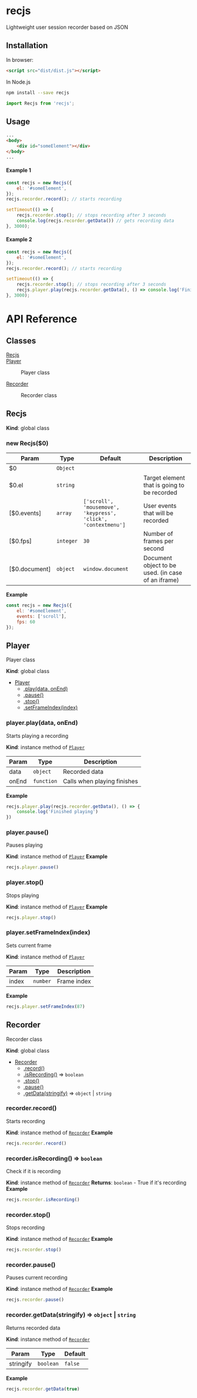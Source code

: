 # recjs
Lightweight user session recorder based on JSON

## Installation
In browser:

```html
<script src="dist/dist.js"></script>
```

In Node.js

```bash
npm install --save recjs
```

```javascript
import Recjs from 'recjs';
```

## Usage
```html
...
<body>
    <div id="someElement"></div>
</body>
...
```

#### Example 1

```javascript
const recjs = new Recjs({
    el: '#someElement',
});
recjs.recorder.record(); // starts recording

setTimeout(() => {
    recjs.recorder.stop(); // stops recording after 3 seconds
    console.log(recjs.recorder.getData()) // gets recording data
}, 3000);
```

#### Example 2

```javascript
const recjs = new Recjs({
    el: '#someElement',
});
recjs.recorder.record(); // starts recording

setTimeout(() => {
    recjs.recorder.stop(); // stops recording after 3 seconds
    recjs.player.play(recjs.recorder.getData(), () => console.log('Finished')); // plays current recording and logs when finishes
}, 3000);
```

# API Reference

## Classes

<dl>
<dt><a href="#Recjs">Recjs</a></dt>
<dd></dd>
<dt><a href="#Player">Player</a></dt>
<dd><p>Player class</p>
</dd>
<dt><a href="#Recorder">Recorder</a></dt>
<dd><p>Recorder class</p>
</dd>
</dl>

<a name="Recjs"></a>

## Recjs
**Kind**: global class
<a name="new_Recjs_new"></a>

### new Recjs($0)

| Param | Type | Default | Description |
| --- | --- | --- | --- |
| $0 | <code>Object</code> |  |  |
| $0.el | <code>string</code> |  | Target element that is going to be recorded |
| [$0.events] | <code>array</code> | <code>[&#x27;scroll&#x27;, &#x27;mousemove&#x27;, &#x27;keypress&#x27;, &#x27;click&#x27;, &#x27;contextmenu&#x27;]</code> | User events that will be recorded |
| [$0.fps] | <code>integer</code> | <code>30</code> | Number of frames per second |
| [$0.document] | <code>object</code> | <code>window.document</code> | Document object to be used. (in case of an iframe) |

**Example**
```js
const recjs = new Recjs({
    el: '#someElement',
    events: ['scroll'],
    fps: 60
});
```
<a name="Player"></a>

## Player
Player class

**Kind**: global class

* [Player](#Player)
    * [.play(data, onEnd)](#Player+play)
    * [.pause()](#Player+pause)
    * [.stop()](#Player+stop)
    * [.setFrameIndex(index)](#Player+setFrameIndex)

<a name="Player+play"></a>

### player.play(data, onEnd)
Starts playing a recording

**Kind**: instance method of [<code>Player</code>](#Player)

| Param | Type | Description |
| --- | --- | --- |
| data | <code>object</code> | Recorded data |
| onEnd | <code>function</code> | Calls when playing finishes |

**Example**
```js
recjs.player.play(recjs.recorder.getData(), () => {
    console.log('Finished playing')
})
```
<a name="Player+pause"></a>

### player.pause()
Pauses playing

**Kind**: instance method of [<code>Player</code>](#Player)
**Example**
```js
recjs.player.pause()
```
<a name="Player+stop"></a>

### player.stop()
Stops playing

**Kind**: instance method of [<code>Player</code>](#Player)
**Example**
```js
recjs.player.stop()
```
<a name="Player+setFrameIndex"></a>

### player.setFrameIndex(index)
Sets current frame

**Kind**: instance method of [<code>Player</code>](#Player)

| Param | Type | Description |
| --- | --- | --- |
| index | <code>number</code> | Frame index |

**Example**
```js
recjs.player.setFrameIndex(87)
```
<a name="Recorder"></a>

## Recorder
Recorder class

**Kind**: global class

* [Recorder](#Recorder)
    * [.record()](#Recorder+record)
    * [.isRecording()](#Recorder+isRecording) ⇒ <code>boolean</code>
    * [.stop()](#Recorder+stop)
    * [.pause()](#Recorder+pause)
    * [.getData(stringify)](#Recorder+getData) ⇒ <code>object</code> \| <code>string</code>

<a name="Recorder+record"></a>

### recorder.record()
Starts recording

**Kind**: instance method of [<code>Recorder</code>](#Recorder)
**Example**
```js
recjs.recorder.record()
```
<a name="Recorder+isRecording"></a>

### recorder.isRecording() ⇒ <code>boolean</code>
Check if it is recording

**Kind**: instance method of [<code>Recorder</code>](#Recorder)
**Returns**: <code>boolean</code> - True if it's recording
**Example**
```js
recjs.recorder.isRecording()
```
<a name="Recorder+stop"></a>

### recorder.stop()
Stops recording

**Kind**: instance method of [<code>Recorder</code>](#Recorder)
**Example**
```js
recjs.recorder.stop()
```
<a name="Recorder+pause"></a>

### recorder.pause()
Pauses current recording

**Kind**: instance method of [<code>Recorder</code>](#Recorder)
**Example**
```js
recjs.recorder.pause()
```
<a name="Recorder+getData"></a>

### recorder.getData(stringify) ⇒ <code>object</code> \| <code>string</code>
Returns recorded data

**Kind**: instance method of [<code>Recorder</code>](#Recorder)

| Param | Type | Default |
| --- | --- | --- |
| stringify | <code>boolean</code> | <code>false</code> |

**Example**
```js
recjs.recorder.getData(true)
```